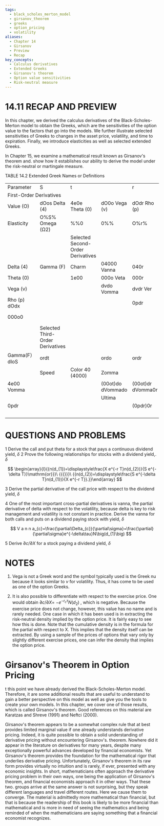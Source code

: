 ```yaml
---
tags:
  - black_scholes_merton_model
  - girsanov_theorem
  - greeks
  - option_pricing
  - volatility
aliases:
  - Chapter 14
  - Girsanov
  - Preview
  - Recap
key_concepts:
  - Calculus derivatives
  - Extended Greeks
  - Girsanov's theorem
  - Option value sensitivities
  - Risk-neutral measure
---
```


# 14.11 RECAP AND PREVIEW

In this chapter, we derived the calculus derivatives of the Black-Scholes-Merton model to obtain the Greeks, which are the sensitivities of the option value to the factors that go into the models. We further illustrate selected sensitivities of Greeks to changes in the asset price, volatility, and time to expiration. Finally, we introduce elasticities as well as selected extended Greeks.

In Chapter 15, we examine a mathematical result known as Girsanov's theorem and. show how it establishes our ability to derive the model under the risk-neutral or martingale measure.

TABLE 14.2 Extended Greek Names or Definitions


<html><body><table><tr><td>Parameter</td><td>S</td><td>t</td><td></td><td>r</td><td>X</td><td>8</td></tr><tr><td colspan="7">First-Order Derivatives</td></tr><tr><td>Value (O)</td><td>dOos Delta (4)</td><td>4e0e Theta (0)</td><td>dO0o Vega (v)</td><td>dOdr Rho (p)</td><td>dOdx</td><td>0008</td></tr><tr><td>Elasticity</td><td>O%S% Omega (Ω2)</td><td>%%0</td><td>0%%</td><td>O%r%</td><td>0%X%</td><td>0%8%</td></tr><tr><td></td><td></td><td>Selected Second-Order Derivatives</td><td></td><td></td><td></td><td></td></tr><tr><td>Delta (4)</td><td>Gamma (F)</td><td>Charm</td><td>04000 Vanna</td><td>040r</td><td></td><td></td></tr><tr><td>Theta (0)</td><td></td><td>1e00</td><td>000o Veta</td><td>000r</td><td>000X</td><td>0000</td></tr><tr><td>Vega (v)</td><td></td><td></td><td>dvdo Vomma</td><td>dvdr Ver</td><td>dvdX</td><td>dv08</td></tr><tr><td>Rho (p) dOdx</td><td></td><td></td><td></td><td>0pdr</td><td>dpdX</td><td>0p08</td></tr><tr><td>000o0</td><td></td><td></td><td></td><td></td><td>(0OdX)ax</td><td>(0O0x)08 (0008)08</td></tr><tr><td></td><td>Selected Third-Order Derivatives</td><td></td><td></td><td></td><td></td><td></td></tr><tr><td>Gamma(F） dIoS</td><td>ordt</td><td></td><td>ordo</td><td>ordr</td><td>drax</td><td>0r08</td></tr><tr><td></td><td>Speed</td><td>Color 40 (4000)</td><td>Zomma</td><td></td><td></td><td></td></tr><tr><td>4e00 Vomma</td><td></td><td></td><td>(00ot)do dVommado</td><td>(00ot)dr dVomma0r</td><td>(00dt)ax dVommadX</td><td>(00dt)08</td></tr><tr><td></td><td></td><td></td><td>Ultima</td><td></td><td></td><td>dVomma08</td></tr><tr><td>0pdr</td><td></td><td></td><td></td><td>(0pdr)0r</td><td></td><td></td></tr><tr><td></td><td></td><td></td><td></td><td></td><td>(0pdr)0X</td><td>(0pdr)08</td></tr></table></body></html>

# QUESTIONS AND PROBLEMS

1 Derive the call and put theta for a stock that pays a continuous dividend yield, $\delta$
2  Prove the following relationships for stocks with a dividend yield,. $\delta$

$$
\begin{array}{l}{{n(d_{1})=\displaystyle\frac{X e^{-r T}n(d_{2})}{S e^{-\delta T}}\mathrm{or}}}\ {{{}}}\ {{n(d_{2})=\displaystyle\frac{S e^{-\delta T}n(d_{1})}{X e^{-r T}}.}}\end{array}
$$

3 Derive the partial derivative of the call price with respect to the dividend yield, $\delta$

4  One of the most important cross-partial derivatives is vanna, the partial derivative of delta with respect to the volatility, because delta is key to risk management and volatility is not constant in practice. Derive the vanna for both calls and puts on a dividend paying stock with yield, $\delta$

$$
V a n n a_{c}=\frac{\partial\Delta_{c}}{\partial\sigma}=\frac{\partial}{\partial\sigma}e^{-\delta\tau}N\big(d_{1}\big)
$$

5 Derive $\partial c/\partial X$ for a stock paying a dividend yield, $\delta$

# NOTES

1. Vega is not a Greek word and the symbol typically used is the Greek nu because it looks similar to $\nu$ for volatility. Thus, it has come to be used as one of the option Greeks.

2. It is also possible to differentiate with respect to the exercise price. One would obtain $\partial c/\partial X=$ $-e^{-r_{c}\tau}N(d_{2})$ , which is negative. Because the exercise price does not change, however, this value has no name and is rarely needed. One case in which it has been used is in extracting the risk-neutral density implied by the option price. It is fairly easy to see how this is done. Note that the cumulative density is in the formula for the partial with respect to X. This implies that the density itself can be extracted. By using a sample of the prices of options that vary only by slightly different exercise prices, one can infer the density that implies the option price.

# Girsanov's Theorem in Option Pricing

t this point we have already derived the Black-Scholes-Merton model. Therefore, it are some additional results that are useful to understand to gain a better perspective on this model as well as give you the tools to create your own models. In this chapter, we cover one of those results, which is called Girsanov's theorem. Good references on this material are Karatzas and Shreve (1991) and Neftci (2000).

Girsanov's theorem appears to be a somewhat complex rule that at best provides limited marginal value if one already understands derivative pricing. Indeed, it is quite possible to obtain a solid understanding of derivative pricing without encountering Girsanov's. theorem. Nowhere did it appear in the literature on derivatives for many years, despite many exceptionally powerful advances developed by financial economists. Yet Girsanov's theorem provides the foundation for the mathematical rigor that underlies derivative pricing. Unfortunately, Girsanov's theorem in its raw form provides virtually no intuition and is rarely, if ever, presented with any economic insights. In short, mathematicians often approach the derivative pricing problem in their own ways, one being the application of Girsanov's theorem, and financial economists approach it in other ways. That these two. groups arrive at the same answer is not surprising, but they speak different languages and travel different routes. Here we cause them to converge. The material is admittedly more mathematical than financial, but that is because the readership of this book is likely to be more financial than mathematical and is more in need of seeing the mathematics and being reminded of when the mathematicians are saying something that a financial economist recognizes.
